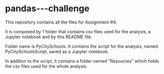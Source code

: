# pandas---challenge

This repository contains all the files for Assignment #4.

It is composed by 1 folder that contains csv files used for the analysis, a Jupyter notebook and by this README file.

Folder name is PyCitySchools. It contains the script for the analysis, named PyCitySchoolsScript, saved as a Jupyter notebook.

In addition to the script, it contains a folder named "Resources" which holds the csv files used for the whole analysis.